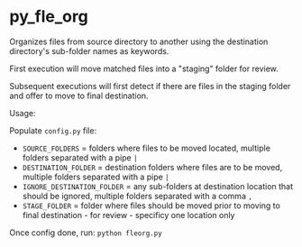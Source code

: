 # py_fle_org

Organizes files from source directory to another using the destination directory's sub-folder names as keywords.

First execution will move matched files into a "staging" folder for review.

Subsequent executions will first detect if there are files in the staging folder and offer to move to final destination.

Usage:

Populate `config.py` file:

* `SOURCE_FOLDERS` = folders where files to be moved located, multiple folders separated with a pipe `|`
* `DESTINATION_FOLDER` = destination folders where files are to be moved,  multiple folders separated with a pipe `|`
* `IGNORE_DESTINATION_FOLDER` = any sub-folders at destination location that should be ignored,  multiple folders separated with a comma `,`
* `STAGE_FOLDER` = folder where files should be moved prior to moving to final destination - for review - specificy one location only

Once config done, run: `python fleorg.py`
